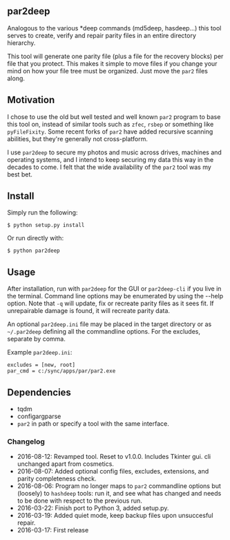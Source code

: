## par2deep

Analogous to the various *deep commands (md5deep, hasdeep...) this tool serves to create, verify and repair parity files in an entire directory hierarchy.

This tool will generate one parity file (plus a file for the recovery blocks) per file that you protect. This makes it simple to move files if you change your mind on how your file tree must be organized. Just move the `par2` files along.

## Motivation

I chose to use the old but well tested and well known `par2` program to base this tool on, instead of similar tools such as `zfec`, `rsbep` or something like `pyFileFixity`. Some recent forks of `par2` have added recursive scanning abilities, but they're generally not cross-platform.

I use `par2deep` to secure my photos and music across drives, machines and operating systems, and I intend to keep securing my data this way in the decades to come. I felt that the wide availability of the `par2` tool was my best bet.

## Install

Simply run the following:

    $ python setup.py install

Or run directly with:

    $ python par2deep

## Usage

After installation, run with `par2deep` for the GUI or `par2deep-cli` if you live in the terminal. Command line options may be enumerated by using the --help option. Note that `-q` will update, fix or recreate parity files as it sees fit. If unrepairable damage is found, it will recreate parity data.

An optional `par2deep.ini` file may be placed in the target directory or as `~/.par2deep` defining all the commandline options. For the excludes, separate by comma.

Example `par2deep.ini`:

	excludes = [new, root]
	par_cmd = c:/sync/apps/par/par2.exe

## Dependencies

 * tqdm
 * configargparse
 * `par2` in path or specify a tool with the same interface.

### Changelog

 * 2016-08-12: Revamped tool. Reset to v1.0.0. Includes Tkinter gui. cli unchanged apart from cosmetics.
 * 2016-08-07: Added optional config files, excludes, extensions, and parity completeness check.
 * 2016-08-06: Program no longer maps to `par2` commandline options but (loosely) to `hashdeep` tools: run it, and see what has changed and needs to be done with respect to the previous run.
 * 2016-03-22: Finish port to Python 3, added setup.py.
 * 2016-03-19: Added quiet mode, keep backup files upon unsuccesful repair.
 * 2016-03-17: First release